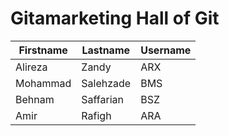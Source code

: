 # Gitamarketing Hall of Git

| Firstname | Lastname | Username |
| ----------- | ----------- | ----------- |
| Alireza  | Zandy     | ARX |
| Mohammad | Salehzade | BMS |
| Behnam   | Saffarian | BSZ |
| Amir     | Rafigh    | ARA |
